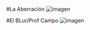 #La Aberración
![imagen](https://github.com/TheArchess/Los-Capibaras/blob/main/Assets/Ejercicios/Ejercicio6Postprocesado/Juana%20V%20Rico/Assets/Materials/Aberrationn.gif?raw=true)

#El BLur/Prof Campo
![imagen](https://github.com/TheArchess/Los-Capibaras/blob/main/Assets/Ejercicios/Ejercicio6Postprocesado/Juana%20V%20Rico/Assets/Materials/Blurr.gif?raw=true)
